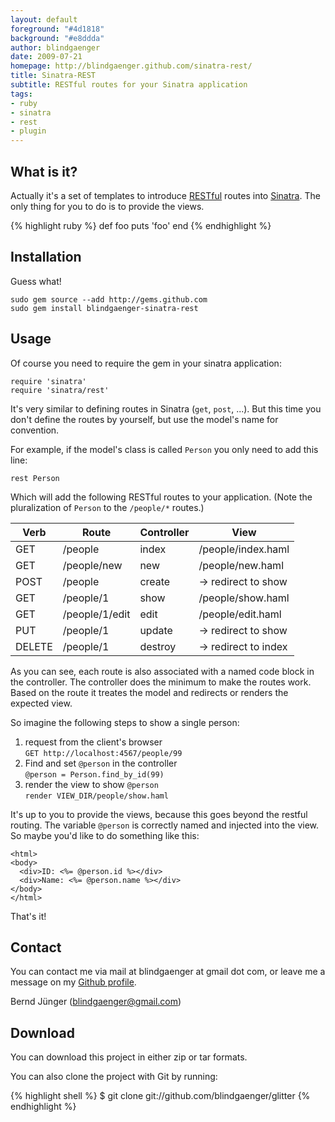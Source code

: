 ```yaml
---
layout: default
foreground: "#4d1818"
background: "#e8ddda"
author: blindgaenger
date: 2009-07-21
homepage: http://blindgaenger.github.com/sinatra-rest/
title: Sinatra-REST
subtitle: RESTful routes for your Sinatra application
tags:
- ruby
- sinatra
- rest
- plugin
---
```


What is it?
------------

Actually it's a set of templates to introduce [RESTful](http://en.wikipedia.org/wiki/Representational_State_Transfer) 
routes into [Sinatra](http://www.sinatrarb.com/). The only thing for you to do is to provide the views.

{% highlight ruby %}
def foo
  puts 'foo'
end
{% endhighlight %}


Installation
------------

Guess what!

    sudo gem source --add http://gems.github.com
    sudo gem install blindgaenger-sinatra-rest


Usage
-----

Of course you need to require the gem in your sinatra application:

    require 'sinatra'
    require 'sinatra/rest'

It's very similar to defining routes in Sinatra (`get`, `post`, ...). But this 
time you don't define the routes by yourself, but use the model's name for 
convention.

For example, if the model's class is called `Person` you only need to add this 
line:

    rest Person

Which will add the following RESTful routes to your application. (Note the 
pluralization of `Person` to the `/people/*` routes.)

<table>
  <thead>
    <tr>
      <th>Verb</th>
      <th>Route</th>        
      <th>Controller</th>
      <th>View</th>
    </tr>
  </thead>
  <tbody>
    <tr>
      <td>GET</td>
      <td>/people</td>
      <td>index</td>
      <td>/people/index.haml</td>
    </tr>
    <tr>
      <td>GET</td>
      <td>/people/new</td>
      <td>new</td>
      <td>/people/new.haml</td>
    </tr>
    <tr>
      <td>POST</td>
      <td>/people</td>
      <td>create</td>
      <td>&rarr; redirect to show</td>
    </tr>
    <tr>
      <td>GET</td>
      <td>/people/1</td>
      <td>show</td>
      <td>/people/show.haml</td>
    </tr>
    <tr>
      <td>GET</td>
      <td>/people/1/edit</td>
      <td>edit</td>
      <td>/people/edit.haml</td>
    </tr>
    <tr>
      <td>PUT</td>
      <td>/people/1</td>
      <td>update</td>
      <td>&rarr; redirect to show</td>
    </tr>
    <tr>
      <td>DELETE</td>
      <td>/people/1</td>
      <td>destroy</td>
      <td>&rarr; redirect to index</td>
    </tr>
  </tbody>
</table>

As you can see, each route is also associated with a named code block in the 
controller. The controller does the minimum to make the routes work. Based on 
the route it treates the model and redirects or renders the expected view.

So imagine the following steps to show a single person:

1. request from the client's browser<br/>
   `GET http://localhost:4567/people/99`
2. Find and set `@person` in the controller<br/>
   `@person = Person.find_by_id(99)`
3. render the view to show `@person`<br/>
   `render VIEW_DIR/people/show.haml`

It's up to you to provide the views, because this goes beyond the restful 
routing. The variable `@person` is correctly named and injected into the view. 
So maybe you'd like to do something like this:

    <html>
    <body>
      <div>ID: <%= @person.id %></div>
      <div>Name: <%= @person.name %></div>
    </body>
    </html>

That's it!


Contact
-------

You can contact me via mail at blindgaenger at gmail dot com, or leave me a 
message on my [Github profile](http://github.com/blindgaenger).

Bernd Jünger (blindgaenger@gmail.com) 

Download
--------

You can download this project in either zip or tar formats.

You can also clone the project with Git by running:

{% highlight shell %}
$ git clone git://github.com/blindgaenger/glitter
{% endhighlight %}


